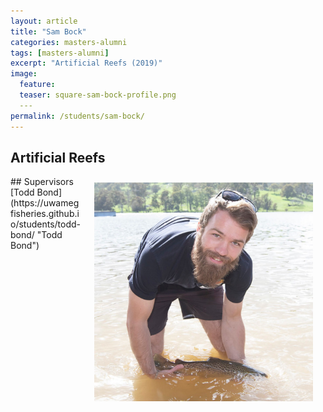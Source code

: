 ```yaml
---
layout: article
title: "Sam Bock"
categories: masters-alumni
tags: [masters-alumni]
excerpt: "Artificial Reefs (2019)"
image:
  feature: 
  teaser: square-sam-bock-profile.png
  ---
permalink: /students/sam-bock/
---
```

## Artificial Reefs
<img src='/images/square-sam-bock-profile.png' align='right' width="350" hspace="20" vspace="10">
## Supervisors
[Todd Bond](https://uwamegfisheries.github.io/students/todd-bond/ "Todd Bond")
